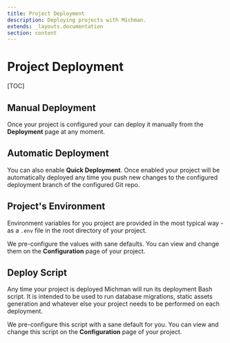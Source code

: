 ```yaml
---
title: Project Deployment
description: Deploying projects with Michman.
extends: _layouts.documentation
section: content
---
```


# Project Deployment

[TOC]



## Manual Deployment

Once your project is configured your can deploy it manually from the **Deployment** page at any moment.



## Automatic Deployment

You can also enable **Quick Deployment**.
Once enabled your project will be automatically deployed any time you push new changes to
the configured deployment branch of the configured Git repo.



## Project's Environment

Environment variables for you project are provided in the most typical way -
as a `.env` file in the root directory of your project.

We pre-configure the values with sane defaults. You can view and change them on the
**Configuration** page of your project.



## Deploy Script

Any time your project is deployed Michman will run its deployment Bash script.
It is intended to be used to run database migrations, static assets generation and whatever
else your project needs to be performed on each deployment.

We pre-configure this script with a sane default for you.
You can view and change this script on the **Configuration** page of your project.

